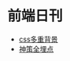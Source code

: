 # 前端日刊

* [css多重背景](https://www.w3school.com.cn/css/css3_backgrounds.asp)
* [神策全埋点](https://manual.sensorsdata.cn/sa/latest/tech_sdk_client_web_all_use-34537687.html)
